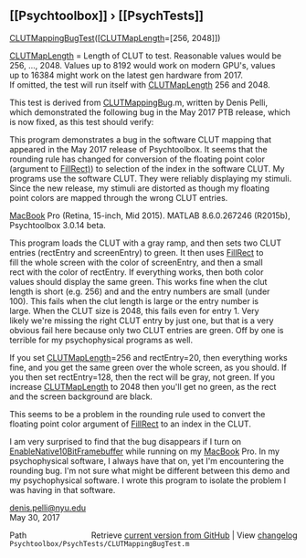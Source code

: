 ## [[Psychtoolbox]] &#8250; [[PsychTests]]

[CLUTMappingBugTest](CLUTMappingBugTest)([[CLUTMapLength](CLUTMapLength)=[256, 2048]])  
  
[CLUTMapLength](CLUTMapLength) = Length of CLUT to test. Reasonable values would be  
256, ..., 2048. Values up to 8192 would work on modern GPU's, values  
up to 16384 might work on the latest gen hardware from 2017.  
If omitted, the test will run itself with [CLUTMapLength](CLUTMapLength) 256 and 2048.  
  
This test is derived from [CLUTMappingBug](CLUTMappingBug).m, written by Denis Pelli,  
which demonstrated the following bug in the May 2017 PTB release, which  
is now fixed, as this test should verify:  
  
This program demonstrates a bug in the software CLUT mapping that  
appeared in the May 2017 release of Psychtoolbox. It seems that the  
rounding rule has changed for conversion of the floating point color  
(argument to [FillRect)](FillRect)) to selection of the index in the software CLUT. My  
programs use the software CLUT. They were reliably displaying my stimuli.  
Since the new release, my stimuli are distorted as though my floating  
point colors are mapped through the wrong CLUT entries.  
  
[MacBook](MacBook) Pro (Retina, 15-inch, Mid 2015). MATLAB 8.6.0.267246 (R2015b),  
Psychtoolbox 3.0.14 beta.  
  
This program loads the CLUT with a gray ramp, and then sets two CLUT  
entries (rectEntry and screenEntry) to green. It then uses [FillRect](FillRect) to  
fill the whole screen with the color of screenEntry, and then a small  
rect with the color of rectEntry. If everything works, then both color  
values should display the same green. This works fine when the clut  
length is short (e.g. 256) and and the entry numbers are small (under  
100). This fails when the clut length is large or the entry number is  
large. When the CLUT size is 2048, this fails even for entry 1. Very  
likely we're missing the right CLUT entry by just one, but that is a very  
obvious fail here because only two CLUT entries are green. Off by one is  
terrible for my psychophysical programs as well.  
  
If you set [CLUTMapLength](CLUTMapLength)=256 and rectEntry=20, then everything works  
fine, and you get the same green over the whole screen, as you should. If  
you then set rectEntry=128, then the rect will be gray, not green. If you  
increase [CLUTMapLength](CLUTMapLength) to 2048 then you'll get no green, as the rect  
and the screen background are black.  
  
This seems to be a problem in the rounding rule used to convert the  
floating point color argument of [FillRect](FillRect) to an index in the CLUT.  
  
I am very surprised to find that the bug disappears if I turn on  
[EnableNative10BitFramebuffer](EnableNative10BitFramebuffer) while running on my [MacBook](MacBook) Pro. In my  
psychophysical software, I always have that on, yet I'm encountering the  
rounding bug. I'm not sure what might be different between this demo and  
my psychophysical software. I wrote this program to isolate the problem I  
was having in that software.  
  
denis.pelli@nyu.edu  
May 30, 2017  




<div class="code_header" style="text-align:right;">
  <span style="float:left;">Path&nbsp;&nbsp;</span> <span class="counter">Retrieve <a href=
  "https://raw.github.com/Psychtoolbox-3/Psychtoolbox-3/beta/Psychtoolbox/PsychTests/CLUTMappingBugTest.m">current version from GitHub</a> | View <a href=
  "https://github.com/Psychtoolbox-3/Psychtoolbox-3/commits/beta/Psychtoolbox/PsychTests/CLUTMappingBugTest.m">changelog</a></span>
</div>
<div class="code">
  <code>Psychtoolbox/PsychTests/CLUTMappingBugTest.m</code>
</div>

